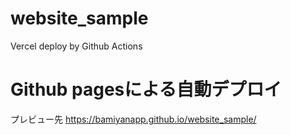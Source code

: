 # website_sample
Vercel deploy by Github Actions

# Github pagesによる自動デプロイ
プレビュー先
https://bamiyanapp.github.io/website_sample/
